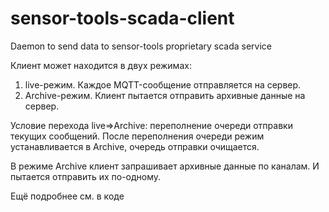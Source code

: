 # sensor-tools-scada-client
Daemon to send data to sensor-tools proprietary scada service



Клиент  может находится в двух режимах:
1) live-режим.  Каждое MQTT-сообщение отправляется на сервер.
2) Archive-режим. Клиент пытается отправить архивные данные на сервер.

Условие перехода live=>Archive: переполнение очереди отправки текущих сообщений.
После переполнения очереди режим устанавливается в Archive, очередь отправки очищается.

В режиме Archive клиент запрашивает архивные данные по каналам. И пытается отправить их по-одному.


Ещё подробнее см. в коде



